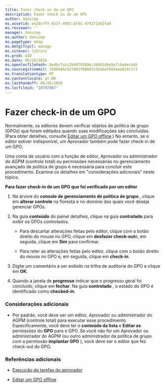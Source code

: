 ```yaml
---
title: Fazer check-in de um GPO
description: Fazer check-in de um GPO
author: dansimp
ms.assetid: e428cfff-651f-4903-bf01-d742714d2fa9
ms.reviewer: ''
manager: dansimp
ms.author: dansimp
ms.pagetype: mdop
ms.mktglfcycl: manage
ms.sitesec: library
ms.prod: w10
ms.date: 06/16/2016
ms.openlocfilehash: 6adbcfa1c2b0d79389bc16dd1dde5afc0a4ec4a5
ms.sourcegitcommit: 354664bc527d93f80687cd2eba70d1eea024c7c3
ms.translationtype: MT
ms.contentlocale: pt-BR
ms.lasthandoff: 06/26/2020
ms.locfileid: "10797467"
---
```

# Fazer check-in de um GPO


Normalmente, os editores devem verificar objetos de política de grupo (GPOs) que foram editados quando suas modificações são concluídas. (Para obter detalhes, consulte [Editar um GPO offline](edit-a-gpo-offline.md).) No entanto, se o editor estiver indisponível, um Aprovador também pode fazer check-in de um GPO.

Uma conta de usuário com a função de editor, Aprovador ou administrador do AGPM (controle total) ou permissões necessárias no gerenciamento avançado de política de grupo é necessária para concluir este procedimento. Examine os detalhes em "considerações adicionais" neste tópico.

**Para fazer check-in de um GPO que foi verificado por um editor**

1.  Na árvore do **console de gerenciamento de política de grupo** , clique em **alterar controle** na floresta e no domínio dos quais você deseja gerenciar GPOs.

2.  Na guia **conteúdo** do painel detalhes, clique na guia **controlado** para exibir os GPOs controlados.

    -   Para descartar alterações feitas pelo editor, clique com o botão direito do mouse no GPO, clique em **desfazer check-out**e, em seguida, clique em **Sim** para confirmar.

    -   Para reter as alterações feitas pelo editor, clique com o botão direito do mouse no GPO e, em seguida, clique em **check-in**.

3.  Digite um comentário a ser exibido na trilha de auditoria do GPO e clique em **OK**.

4.  Quando a janela de **progresso** indicar que o progresso geral foi concluído, clique em **fechar**. Na guia **controlado** , o estado do GPO é identificado como **checked-in**.

### Considerações adicionais

-   Por padrão, você deve ser um editor, Aprovador ou administrador do AGPM (controle total) para executar esse procedimento. Especificamente, você deve ter o **conteúdo da lista** e **Editar as** permissões do **GPO** para o GPO. Se você não for um Aprovador ou administrador do AGPM (ou outro administrador da política de grupo com a permissão **implantar GPO** ), você deve ser o editor que fez check-out do GPO.

### Referências adicionais

-   [Execução de tarefas do aprovador](performing-approver-tasks.md)

-   [Editar um GPO offline](edit-a-gpo-offline.md)

 

 





